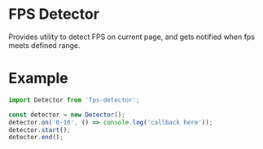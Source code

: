 # FPS Detector

Provides utility to detect FPS on current page, and gets notified when fps meets defined range.

# Example

```javascript
import Detector from 'fps-detector';

const detector = new Detector();
detector.on('0-10', () => console.log('callback here'));
detector.start();
detector.end();
```
